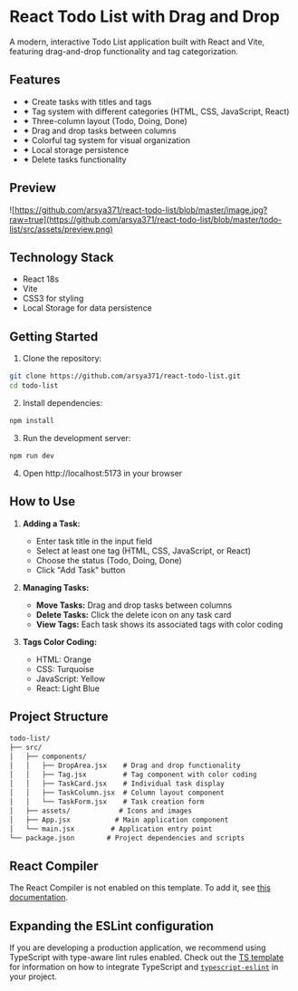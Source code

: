 # React Todo List with Drag and Drop

A modern, interactive Todo List application built with React and Vite, featuring drag-and-drop functionality and tag categorization.

## Features

- ✦ Create tasks with titles and tags
- ✦ Tag system with different categories (HTML, CSS, JavaScript, React)
- ✦ Three-column layout (Todo, Doing, Done)
- ✦ Drag and drop tasks between columns
- ✦ Colorful tag system for visual organization
- ✦ Local storage persistence
- ✦ Delete tasks functionality

## Preview

![https://github.com/arsya371/react-todo-list/blob/master/image.jpg?raw=true](https://github.com/arsya371/react-todo-list/blob/master/todo-list/src/assets/preview.png)

## Technology Stack

- React 18s
- Vite
- CSS3 for styling
- Local Storage for data persistence

## Getting Started

1. Clone the repository:
```bash
git clone https://github.com/arsya371/react-todo-list.git
cd todo-list
```

2. Install dependencies:
```bash
npm install
```

3. Run the development server:
```bash
npm run dev
```

4. Open http://localhost:5173 in your browser

## How to Use

1. **Adding a Task:**
   - Enter task title in the input field
   - Select at least one tag (HTML, CSS, JavaScript, or React)
   - Choose the status (Todo, Doing, Done)
   - Click "Add Task" button

2. **Managing Tasks:**
   - **Move Tasks:** Drag and drop tasks between columns
   - **Delete Tasks:** Click the delete icon on any task card
   - **View Tags:** Each task shows its associated tags with color coding

3. **Tags Color Coding:**
   - HTML: Orange
   - CSS: Turquoise
   - JavaScript: Yellow
   - React: Light Blue

## Project Structure

```
todo-list/
├── src/
│   ├── components/
│   │   ├── DropArea.jsx    # Drag and drop functionality
│   │   ├── Tag.jsx         # Tag component with color coding
│   │   ├── TaskCard.jsx    # Individual task display
│   │   ├── TaskColumn.jsx  # Column layout component
│   │   └── TaskForm.jsx    # Task creation form
│   ├── assets/            # Icons and images
│   ├── App.jsx           # Main application component
│   └── main.jsx         # Application entry point
└── package.json        # Project dependencies and scripts
```

## React Compiler

The React Compiler is not enabled on this template. To add it, see [this documentation](https://react.dev/learn/react-compiler/installation).

## Expanding the ESLint configuration

If you are developing a production application, we recommend using TypeScript with type-aware lint rules enabled. Check out the [TS template](https://github.com/vitejs/vite/tree/main/packages/create-vite/template-react-ts) for information on how to integrate TypeScript and [`typescript-eslint`](https://typescript-eslint.io) in your project.

